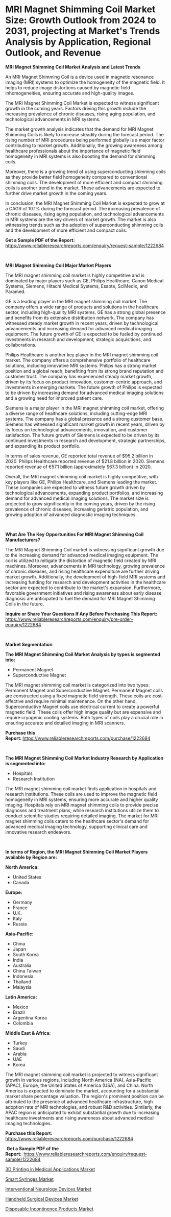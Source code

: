 <p><h1>MRI Magnet Shimming Coil Market Size: Growth Outlook from 2024 to 2031, projecting at Market's Trends Analysis by Application, Regional Outlook, and Revenue</h1></p><p><strong>MRI Magnet Shimming Coil Market Analysis and Latest Trends</strong></p>
<p><p>An MRI Magnet Shimming Coil is a device used in magnetic resonance imaging (MRI) systems to optimize the homogeneity of the magnetic field. It helps to reduce image distortions caused by magnetic field inhomogeneities, ensuring accurate and high-quality images.</p><p>The MRI Magnet Shimming Coil Market is expected to witness significant growth in the coming years. Factors driving this growth include the increasing prevalence of chronic diseases, rising aging population, and technological advancements in MRI systems.</p><p>The market growth analysis indicates that the demand for MRI Magnet Shimming Coils is likely to increase steadily during the forecast period. The rising number of MRI procedures being performed globally is a major factor contributing to market growth. Additionally, the growing awareness among healthcare professionals about the importance of magnetic field homogeneity in MRI systems is also boosting the demand for shimming coils.</p><p>Moreover, there is a growing trend of using superconducting shimming coils as they provide better field homogeneity compared to conventional shimming coils. The development of more efficient and compact shimming coils is another trend in the market. These advancements are expected to further drive market growth in the coming years.</p><p>In conclusion, the MRI Magnet Shimming Coil Market is expected to grow at a CAGR of 10.1% during the forecast period. The increasing prevalence of chronic diseases, rising aging population, and technological advancements in MRI systems are the key drivers of market growth. The market is also witnessing trends such as the adoption of superconducting shimming coils and the development of more efficient and compact coils.</p></p>
<p><strong>Get a Sample PDF of the Report:&nbsp;</strong> <a href="https://www.reliableresearchreports.com/enquiry/request-sample/1222684">https://www.reliableresearchreports.com/enquiry/request-sample/1222684</a></p>
<p>&nbsp;</p>
<p><strong>MRI Magnet Shimming Coil Major Market Players</strong></p>
<p><p>The MRI magnet shimming coil market is highly competitive and is dominated by major players such as GE, Philips Healthcare, Canon Medical Systems, Siemens, Hitachi Medical Systems, Esaote, SciMedix, and Paramed.</p><p>GE is a leading player in the MRI magnet shimming coil market. The company offers a wide range of products and solutions in the healthcare sector, including high-quality MRI systems. GE has a strong global presence and benefits from its extensive distribution network. The company has witnessed steady market growth in recent years, driven by technological advancements and increasing demand for advanced medical imaging equipment. The future growth of GE is expected to be fueled by continued investments in research and development, strategic acquisitions, and collaborations.</p><p>Philips Healthcare is another key player in the MRI magnet shimming coil market. The company offers a comprehensive portfolio of healthcare solutions, including innovative MRI systems. Philips has a strong market position and a global reach, benefiting from its strong brand reputation and customer trust. The company has experienced steady market growth, driven by its focus on product innovation, customer-centric approach, and investments in emerging markets. The future growth of Philips is expected to be driven by increasing demand for advanced medical imaging solutions and a growing need for improved patient care.</p><p>Siemens is a major player in the MRI magnet shimming coil market, offering a diverse range of healthcare solutions, including cutting-edge MRI systems. The company has a global presence and a strong customer base. Siemens has witnessed significant market growth in recent years, driven by its focus on technological advancements, innovation, and customer satisfaction. The future growth of Siemens is expected to be driven by its continued investments in research and development, strategic partnerships, and expanding its product portfolio.</p><p>In terms of sales revenue, GE reported total revenue of $95.2 billion in 2020. Philips Healthcare reported revenue of $21.8 billion in 2020. Siemens reported revenue of €57.1 billion (approximately $67.3 billion) in 2020.</p><p>Overall, the MRI magnet shimming coil market is highly competitive, with key players like GE, Philips Healthcare, and Siemens leading the market. These companies are expected to witness future growth driven by technological advancements, expanding product portfolios, and increasing demand for advanced medical imaging solutions. The market size is projected to grow significantly in the coming years, driven by the rising prevalence of chronic diseases, increasing geriatric population, and growing adoption of advanced diagnostic imaging techniques.</p></p>
<p>&nbsp;</p>
<p><strong>What Are The Key Opportunities For MRI Magnet Shimming Coil Manufacturers?</strong></p>
<p><p>The MRI Magnet Shimming Coil market is witnessing significant growth due to the increasing demand for advanced medical imaging equipment. The coil is utilized to mitigate the distortion of magnetic field created by MRI machines. Moreover, advancements in MRI technology, growing prevalence of chronic diseases, and rising healthcare expenditure are further driving market growth. Additionally, the development of high-field MRI systems and increasing funding for research and development activities in the healthcare sector are expected to contribute to the market's expansion. Furthermore, favorable government initiatives and rising awareness about early disease diagnosis are anticipated to fuel the demand for MRI Magnet Shimming Coils in the future.</p></p>
<p><strong>Inquire or Share Your Questions If Any Before Purchasing This Report:</strong> <a href="https://www.reliableresearchreports.com/enquiry/pre-order-enquiry/1222684">https://www.reliableresearchreports.com/enquiry/pre-order-enquiry/1222684</a></p>
<p>&nbsp;</p>
<p><strong>Market Segmentation</strong></p>
<p><strong>The MRI Magnet Shimming Coil Market Analysis by types is segmented into:</strong></p>
<p><ul><li>Permanent Magnet</li><li>Superconductive Magnet</li></ul></p>
<p><p>The MRI magnet shimming coil market is categorized into two types: Permanent Magnet and Superconductive Magnet. Permanent Magnet coils are constructed using a fixed magnetic field strength. These coils are cost-effective and require minimal maintenance. On the other hand, Superconductive Magnet coils use electrical current to create a powerful magnetic field. These coils offer high image quality but are expensive and require cryogenic cooling systems. Both types of coils play a crucial role in ensuring accurate and detailed imaging in MRI scanners.</p></p>
<p><strong>Purchase this Report:&nbsp;</strong><a href="https://www.reliableresearchreports.com/purchase/1222684">https://www.reliableresearchreports.com/purchase/1222684</a></p>
<p>&nbsp;</p>
<p><strong>The MRI Magnet Shimming Coil Market Industry Research by Application is segmented into:</strong></p>
<p><ul><li>Hospitals</li><li>Research Institution</li></ul></p>
<p><p>The MRI magnet shimming coil market finds application in hospitals and research institutions. These coils are used to improve the magnetic field homogeneity in MRI systems, ensuring more accurate and higher quality imaging. Hospitals rely on MRI magnet shimming coils to provide precise diagnoses and treatment plans, while research institutions utilize them to conduct scientific studies requiring detailed imaging. The market for MRI magnet shimming coils caters to the healthcare sector's demand for advanced medical imaging technology, supporting clinical care and innovative research endeavors.</p></p>
<p>&nbsp;</p>
<p><strong>In terms of Region, the MRI Magnet Shimming Coil Market Players available by Region are:</strong></p>
<p>
    <p> <strong> North America: </strong>
        <ul>
            <li>United States</li>
            <li>Canada</li>
        </ul>
        </p> 
    <p> <strong> Europe: </strong>
        <ul>
            <li>Germany</li>
            <li>France</li>
            <li>U.K.</li>
            <li>Italy</li>
            <li>Russia</li>
        </ul>
        </p> 
    <p> <strong> Asia-Pacific: </strong>
        <ul>
            <li>China</li>
            <li>Japan</li>
            <li>South Korea</li>
            <li>India</li>
            <li>Australia</li>
            <li>China Taiwan</li>
            <li>Indonesia</li>
            <li>Thailand</li>
            <li>Malaysia</li>
        </ul>
        </p> 
    <p> <strong> Latin America: </strong>
        <ul>
            <li>Mexico</li>
            <li>Brazil</li>
            <li>Argentina Korea</li>
            <li>Colombia</li>
        </ul>
        </p> 
    <p> <strong> Middle East & Africa: </strong>
        <ul>
            <li>Turkey</li>
            <li>Saudi</li>
            <li>Arabia</li>
            <li>UAE</li>
            <li>Korea</li>
        </ul>
    </p>
    </p>
<p><p>The MRI magnet shimming coil market is projected to witness significant growth in various regions, including North America (NA), Asia-Pacific (APAC), Europe, the United States of America (USA), and China. North America is expected to dominate the market, accounting for a substantial market share percentage valuation. The region's prominent position can be attributed to the presence of advanced healthcare infrastructure, high adoption rate of MRI technologies, and robust R&D activities. Similarly, the APAC region is anticipated to exhibit substantial growth due to increasing healthcare investments and rising awareness about advanced medical imaging technologies.</p></p>
<p><strong>Purchase this Report: </strong><a href="https://www.reliableresearchreports.com/purchase/1222684">https://www.reliableresearchreports.com/purchase/1222684</a></p>
<p>&nbsp;<strong>Get a Sample PDF of the Report:&nbsp;&nbsp;</strong><a href="https://www.reliableresearchreports.com/enquiry/request-sample/1222684">https://www.reliableresearchreports.com/enquiry/request-sample/1222684</a></p>
<p><strong></strong></p>
<p><p><a href="https://github.com/mauripalmi/Market-Research-Report-List-1/blob/main/3d-printing-in-medical-applications-market.md">3D Printing in Medical Applications Market</a></p><p><a href="https://github.com/globismark/Market-Research-Report-List-1/blob/main/smart-syringes-market.md">Smart Syringes Market</a></p><p><a href="https://github.com/lylyparadise/Market-Research-Report-List-1/blob/main/interventional-neurology-devices-market.md">Interventional Neurology Devices Market</a></p><p><a href="https://github.com/bmorecock/Market-Research-Report-List-1/blob/main/handheld-surgical-devices-market.md">Handheld Surgical Devices Market</a></p><p><a href="https://github.com/nathandecarvalho/Market-Research-Report-List-1/blob/main/disposable-incontinence-products-market.md">Disposable Incontinence Products Market</a></p></p>